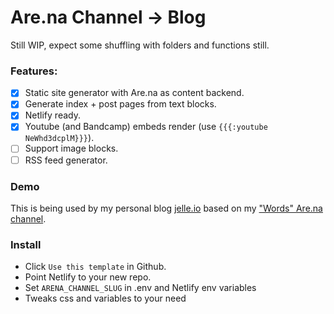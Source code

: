 # Are.na Channel -> Blog

Still WIP, expect some shuffling with folders and functions still.

### Features:
- [x] Static site generator with Are.na as content backend.
- [x] Generate index + post pages from text blocks.
- [x] Netlify ready.
- [x] Youtube (and Bandcamp) embeds render (use `{{{:youtube NeWhd3dcplM}}}`).
- [ ] Support image blocks.
- [ ] RSS feed generator.

### Demo
This is being used by my personal blog [jelle.io](https://jelle.io) based on my ["Words" Are.na channel](https://www.are.na/jelle-ack/words-e6vp8lael4m).

### Install
- Click `Use this template` in Github.
- Point Netlify to your new repo.
- Set `ARENA_CHANNEL_SLUG` in .env and Netlify env variables
- Tweaks css and variables to your need
